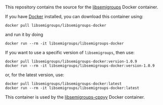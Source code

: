 This repository contains the source for the [libsemigroups](https://hub.docker.com/repository/docker/libsemigroups/libsemigroups) Docker container.

If you have [Docker](https://www.docker.com) installed, you can download this container using:
~~~
docker pull libsemigroups/libsemigroups-docker
~~~
and run it by doing
~~~
docker run --rm -it libsemigroups/libsemigroups-docker
~~~

If you want to use a specific version of `libsemigroups`, then use:
~~~
docker pull libsemigroups/libsemigroups-docker:version-1.0.9
docker run --rm -it libsemigroups/libsemigroups-docker:version-1.0.9
~~~
or, for the latest version, use:
~~~
docker pull libsemigroups/libsemigroups-docker:latest
docker run --rm -it libsemigroups/libsemigroups-docker:latest
~~~

This container is used by the [libsemigroups-cppyy](https://hub.docker.com/repository/docker/libsemigroups/libsemigroups-cppyy) Docker container.

